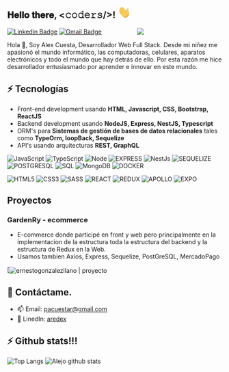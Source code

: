 <h2> 𝐇𝐞𝐥𝐥𝐨 𝐭𝐡𝐞𝐫𝐞, <𝚌𝚘𝚍𝚎𝚛𝚜/>! <img src="https://raw.githubusercontent.com/ABSphreak/ABSphreak/master/gifs/Hi.gif" width="30px"></h2>

<img align='right' src='https://user-images.githubusercontent.com/5713670/87202985-820dcb80-c2b6-11ea-9f56-7ec461c497c3.gif' width='200"'>

 [![Linkedin Badge](https://img.shields.io/badge/-pacuestar-blue?style=flat-square&logo=Linkedin&logoColor=white&link=https://www.linkedin.com/in/pacuestar/)](https://www.linkedin.com/in/pacuestar/) 
[![Gmail Badge](https://img.shields.io/badge/-pacuestar@gmail.com-c14438?style=flat-square&logo=Gmail&logoColor=white&link=mailto:pacuestar@gmail.com)](mailto:pacuestar@gmail.com)

Hola 👋, Soy Alex Cuesta, Desarrollador Web Full Stack.
Desde mi niñez me apasionó el mundo informático, las computadoras, celulares, aparatos electrónicos y todo el mundo que hay detrás de ello. Por esta razón me hice desarrollador entusiasmado por aprender e innovar en este mundo.


## ⚡ Tecnologías
- Front-end development usando **HTML, Javascript, CSS, Bootstrap, ReactJS**
- Backend development usando **NodeJS, Express, NestJS, Typescript**
- ORM's para **Sistemas de gestión de bases de datos relacionales** tales como **TypeOrm, loopBack, Sequelize**
- API's usando arquitecturas **REST, GraphQL**

![JavaScript](https://img.shields.io/badge/-JavaScript-000000?style=flat&logo=javascript)
![TypeScript](https://img.shields.io/badge/-typescript-000000?style=flat&logo=typescript)
![Node](https://img.shields.io/badge/-Node-000000?style=flat&logo=node.js)
![EXPRESS](https://img.shields.io/badge/-express-000000?style=flat&logo=express)
![NestJs](https://img.shields.io/badge/-NestJs-000000?style=flat&logo=nestjs)
![SEQUELIZE](https://img.shields.io/badge/-sequelize-000000?style=flat&logo=sequelize) 
![POSTGRESQL](https://img.shields.io/badge/-POSGRESQL-000000?style=flat&logo=postgresql)
![SQL](https://img.shields.io/badge/-SQL-000000?style=flat&logo=mysql)
![MongoDB](https://img.shields.io/badge/-mongodb-000000?style=flat&logo=mongodb) 
![DOCKER](https://img.shields.io/badge/-docker-000000?style=flat&logo=docker)   <br />

![HTML5](https://img.shields.io/badge/-HTML5-000000?style=flat&logo=html5)
![CSS3](https://img.shields.io/badge/-CSS-000000?style=flat&logo=css3)
![SASS](https://img.shields.io/badge/-SASS-000000?style=flat&logo=sass)
![REACT](https://img.shields.io/badge/-REACT-000000?style=flat&logo=react)
![REDUX](https://img.shields.io/badge/-REDUX-000000?style=flat&logo=redux)
![APOLLO](https://img.shields.io/badge/-apollo-000000?style=flat&logo=apollo-graphql) 
![EXPO](https://img.shields.io/badge/-expo-000000?style=flat&logo=expo)

## Proyectos

 ### GardenRy - ecommerce
 - E-commerce donde participé en front y web pero principalmente en la implementacion de la estructura toda la estructura del backend y la estructura de Redux en la Web.
 - Usamos tambien Axios, Express, Sequelize, PostGreSQL, MercadoPago

[<img align="center" alt="ernestogonzalezllano | proyecto" src="https://media1.giphy.com/media/6f0lFqDbigThyTUX3O/giphy.gif" />

## 💬 Contáctame.
- 📫 Email: pacuestar@gmail.com
- 🔔 LinedIn: [aredex](https://www.linkedin.com/in/pacuestar/)

## ⚡ Github stats!!! 
![Top Langs](https://github-readme-stats.vercel.app/api/top-langs/?username=aredex)
![Alejo github stats](https://github-readme-stats.vercel.app/api?username=aredex)
